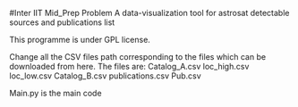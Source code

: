 #Inter IIT Mid_Prep Problem
A data-visualization tool for astrosat detectable sources and publications list

This programme is under GPL license.

Change all the CSV files path corresponding to the files which can be downloaded from here.
The files are:
Catalog_A.csv
loc_high.csv
loc_low.csv
Catalog_B.csv
publications.csv
Pub.csv

Main.py is the main code
